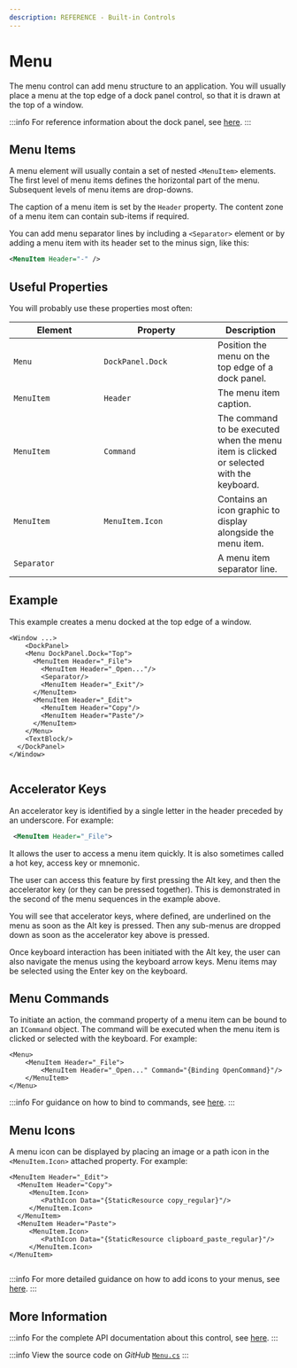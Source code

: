 ```yaml
---
description: REFERENCE - Built-in Controls
---
```


# Menu

The menu control can add menu structure to an application. You will usually place a menu at the top edge of a dock panel control, so that it is drawn at the top of a window.

:::info
For reference information about the dock panel, see [here](dockpanel.md).
:::

## Menu Items

A menu element will usually contain a set of nested `<MenuItem>` elements. The first level of menu items defines the horizontal part of the menu. Subsequent levels of menu items are drop-downs.

The caption of a menu item is set by the `Header` property. The content zone of a menu item can contain sub-items if required.

You can add menu separator lines by including a `<Separator>` element or by adding a menu item with its header set to the minus sign, like this:

```xml
<MenuItem Header="-" />
```

## Useful Properties

You will probably use these properties most often:

<table><thead><tr><th width="147.33333333333331">Element</th><th width="190">Property</th><th>Description</th></tr></thead><tbody><tr><td><code>Menu</code></td><td><code>DockPanel.Dock</code></td><td>Position the menu on the top edge of a dock panel.</td></tr><tr><td><code>MenuItem</code></td><td><code>Header</code></td><td>The menu item caption.</td></tr><tr><td><code>MenuItem</code></td><td><code>Command</code></td><td>The command to be executed when the menu item is clicked or selected with the keyboard.</td></tr><tr><td><code>MenuItem</code></td><td><code>MenuItem.Icon</code></td><td>Contains an icon graphic to display alongside the menu item.</td></tr><tr><td><code>Separator</code></td><td></td><td>A menu item separator line.</td></tr></tbody></table>

## Example

This example creates a menu docked at the top edge of a window.&#x20;

```markup
<Window ...>
    <DockPanel>
    <Menu DockPanel.Dock="Top">
      <MenuItem Header="_File">
        <MenuItem Header="_Open..."/>
        <Separator/>
        <MenuItem Header="_Exit"/>
      </MenuItem>
      <MenuItem Header="_Edit">
        <MenuItem Header="Copy"/>
        <MenuItem Header="Paste"/>
      </MenuItem>
    </Menu>
    <TextBlock/>
  </DockPanel>
</Window>
```

<img src="/img/gitbook-import/assets/menu.gif" alt=""/>

## Accelerator Keys

An accelerator key is identified by a single letter in the header preceded by an underscore. For example:

```xml
 <MenuItem Header="_File">
```

It allows the user to access a menu item quickly. It is also sometimes called a hot key, access key or mnemonic.

The user can access this feature by first pressing the Alt key, and then the accelerator key (or they can be pressed together). This is demonstrated in the second of the menu sequences in the example above.

You will see that accelerator keys, where defined, are underlined on the menu as soon as the Alt key is pressed. Then any sub-menus are dropped down as soon as the accelerator key above is pressed.&#x20;

Once keyboard interaction has been initiated with the Alt key, the user can also navigate the menus using the keyboard arrow keys. Menu items may be selected using the Enter key on the keyboard.

## Menu Commands

To initiate an action, the command property of a menu item can be bound to an `ICommand` object. The command will be executed when the menu item is clicked or selected with the keyboard. For example:

```markup
<Menu>
    <MenuItem Header="_File">
        <MenuItem Header="_Open..." Command="{Binding OpenCommand}"/>
    </MenuItem>
</Menu>
```

:::info
For guidance on how to bind to commands, see [here](../../basics/user-interface/adding-interactivity.md).
:::

## Menu Icons

A menu icon can be displayed by placing an image or a path icon in the `<MenuItem.Icon>` attached property. For example:

```markup
<MenuItem Header="_Edit">
  <MenuItem Header="Copy">
     <MenuItem.Icon>
        <PathIcon Data="{StaticResource copy_regular}"/>
     </MenuItem.Icon>
  </MenuItem>
  <MenuItem Header="Paste">
     <MenuItem.Icon>
        <PathIcon Data="{StaticResource clipboard_paste_regular}"/>
     </MenuItem.Icon>
</MenuItem>
```

<img src="/img/gitbook-import/assets/menu2.gif" alt=""/>

:::info
For more detailed guidance on how to add icons to your menus, see [here](../../guides/graphics-and-animation/how-to-add-menu-icons.md).
:::

## More Information

:::info
For the complete API documentation about this control, see [here](http://reference.avaloniaui.net/api/Avalonia.Controls/Menu/).
:::

:::info
View the source code on _GitHub_ [`Menu.cs`](https://github.com/AvaloniaUI/Avalonia/blob/master/src/Avalonia.Controls/Menu.cs)
:::
